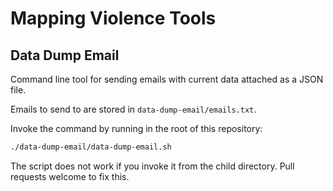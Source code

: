 # Mapping Violence Tools
## Data Dump Email
Command line tool for sending emails with current data attached as a JSON file.

Emails to send to are stored in `data-dump-email/emails.txt`.

Invoke the command by running in the root of this repository:
```bash
./data-dump-email/data-dump-email.sh
```
The script does not work if you invoke it from the child directory. Pull requests welcome to fix this.